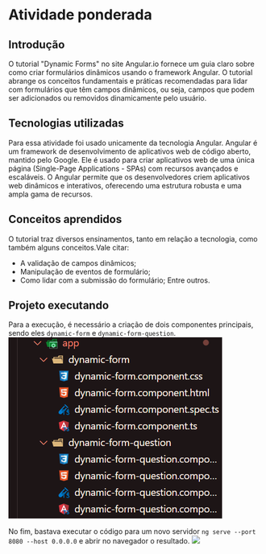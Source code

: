# Atividade ponderada


## Introdução

O tutorial "Dynamic Forms" no site Angular.io fornece um guia claro sobre como criar formulários dinâmicos usando o framework Angular. O tutorial abrange os conceitos fundamentais e práticas recomendadas para lidar com formulários que têm campos dinâmicos, ou seja, campos que podem ser adicionados ou removidos dinamicamente pelo usuário.

## Tecnologias utilizadas

Para essa atividade foi usado unicamente da tecnologia Angular. Angular é um framework de desenvolvimento de aplicativos web de código aberto, mantido pelo Google. Ele é usado para criar aplicativos web de uma única página (Single-Page Applications - SPAs) com recursos avançados e escaláveis. O Angular permite que os desenvolvedores criem aplicativos web dinâmicos e interativos, oferecendo uma estrutura robusta e uma ampla gama de recursos.

## Conceitos aprendidos

O tutorial traz diversos ensinamentos, tanto em relação a tecnologia, como também alguns conceitos.Vale citar: 
- A validação de campos dinâmicos;
- Manipulação de eventos de formulário;
- Como lidar com a submissão do formulário;
Entre outros.

## Projeto executando

Para a execução, é necessário a criação de dois componentes principais, sendo eles ```dynamic-form``` e ```dynamic-form-question```.
<img src="./componentes.png"></img>

No fim, bastava executar o código para um novo servidor ```ng serve --port 8080 --host 0.0.0.0``` e abrir no navegador o resultado.
<img src="./formulário.png"></img>
